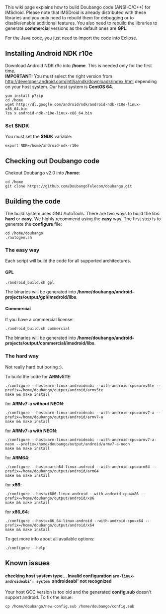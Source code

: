 This wiki page explains how to build Doubango code (ANSI-C/C++) for IMSdroid. Please note that IMSDroid is already distributed with these libraries and you only need to rebuild them for debugging or to disable/enable additional features. You also need to rebuild the libraries to generate **commercial** versions as the default ones are **GPL**. <br />

For the Java code, you just need to import the code into Eclipse.



## Installing Android NDK r10e ##
Download Android NDK r9c into **/home**. This is needed only for the first time. <br />
**IMPORTANT:** You must select the right version from http://developer.android.com/intl/ja/ndk/downloads/index.html depending on your host system. Our host system is **CentOS 64**.
```
yum install p7zip
cd /home
wget http://dl.google.com/android/ndk/android-ndk-r10e-linux-x86_64.bin
7za x android-ndk-r10e-linux-x86_64.bin
```
### Set $NDK ###
You must set the **$NDK** variable:
```
export NDK=/home/android-ndk-r10e
```

## Checking out Doubango code ##
Chekout Doubango v2.0 into **/home**:
```
cd /home
git clone https://github.com/DoubangoTelecom/doubango.git
```

## Building the code ##
The build system uses GNU AutoTools. There are two ways to build the libs: **hard** or **easy**. We highly recommend using the **easy** way.
The first step is to generate the **configure** file:
```
cd /home/doubango
./autogen.sh
```

### The easy way ###
Each script will build the code for all supported architectures.
#### GPL ####
```
./android_build.sh gpl
```
The binaries will be generated into **/home/doubango/android-projects/output/gpl/imsdroid/libs**.
#### Commercial ####
If you have a commercial license:
```
./android_build.sh commercial
```
The binaries will be generated into **/home/doubango/android-projects/output/commercial/imsdroid/libs**.
### The hard way ###
Not really hard but boring :).

To build the code for **ARMv5TE**:
```
./configure --host=arm-linux-androideabi --with-android-cpu=armv5te --prefix=/home/doubango/output/android/armv5te
make && make install
```
for **ARMv7-a without NEON**:
```
./configure --host=arm-linux-androideabi --with-android-cpu=armv7-a --prefix=/home/doubango/output/android/armv7-a
make && make install
```
for **ARMv7-a with NEON**:
```
./configure --host=arm-linux-androideabi --with-android-cpu=armv7-a-neon --prefix=/home/doubango/output/android/armv7-a-neon
make && make install
```
for **ARM64**:
```
./configure --host=aarch64-linux-android --with-android-cpu=arm64 --prefix=/home/doubango/output/android/arm64
make && make install
```
for **x86**:
```
./configure --host=i686-linux-android --with-android-cpu=x86 --prefix=/home/doubango/output/android/x86
make && make install
```
for **x86_64**:
```
./configure --host=x86_64-linux-android --with-android-cpu=x64 --prefix=/home/doubango/output/android/x64
make && make install
```
To get more info about all available options:
```
./configure --help
```

## Known issues ##
#### checking host system type... Invalid configuration `arm-linux-androideabi': system `androideabi' not recognized ####
Your host GCC version is too old and the generated **config.sub** doesn't support android. To fix the issue:
```
cp /home/doubango/new-config.sub /home/doubango/config.sub
```
